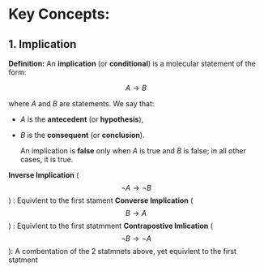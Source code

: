 # Key Concepts:

## 1. Implication

**Definition:** An **implication** (or **conditional**) is a molecular statement of the form:

$$ A \rightarrow B $$

where $A$ and $B$ are statements. We say that:

- $A$ is the **antecedent** (or **hypothesis**),
- $B$ is the **consequent** (or **conclusion**).

    An implication is **false** only when $A$ is true and $B$ is false; in all other cases, it is true.

**Inverse Implication** ($$ \neg A \rightarrow \neg B $$) : Equivlent to the first stament
**Converse Implication** ($$ B \rightarrow A $$) : Equivlent to the first statmment
**Contrapostive Imlication** ($$ \neg B \rightarrow \neg A $$): A combentation of the 2 statmnets above, yet equivlent to the first statment
